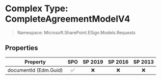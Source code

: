 # Complex Type: CompleteAgreementModelV4

> Namespace: Microsoft.SharePoint.ESign.Models.Requests

## Properties

Property | SPO | SP 2019 | SP 2016 | SP 2013
----------|:---:|:-------:|:-------:|:-------:
documentId (Edm.Guid) | ✅ | ❌ | ❌ | ❌